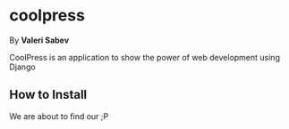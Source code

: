 # coolpress
By **Valeri Sabev**

CoolPress is an application to show the power of web development using Django

## How to Install
We are about to find our ;P